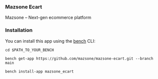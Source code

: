 ### Mazsone Ecart

Mazsone – Next-gen ecommerce platform

### Installation

You can install this app using the [bench](https://github.com/frappe/bench) CLI:

```
cd $PATH_TO_YOUR_BENCH
```

```
bench get-app https://github.com/mazsone/mazsone-ecart.git --branch main
```

```
bench install-app mazsone_ecart
```
